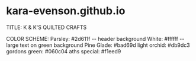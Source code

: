 # kara-evenson.github.io

TITLE: K & K'S QUILTED CRAFTS

COLOR SCHEME: Parsley: #2d611f -- header background
            White: #ffffff -- large text on green background
           Pine Glade:  #bad69d
           light orchid: #db9dc3
           gordons green: #060c04
           aths special: #f1eed9
